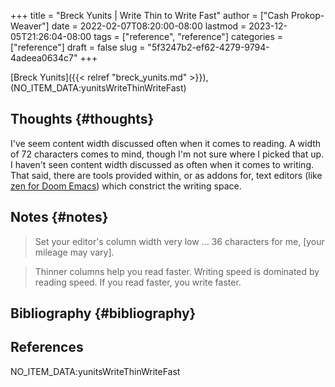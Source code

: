 +++
title = "Breck Yunits | Write Thin to Write Fast"
author = ["Cash Prokop-Weaver"]
date = 2022-02-07T08:20:00-08:00
lastmod = 2023-12-05T21:26:04-08:00
tags = ["reference", "reference"]
categories = ["reference"]
draft = false
slug = "5f3247b2-ef62-4279-9794-4adeea0634c7"
+++

[Breck Yunits]({{< relref "breck_yunits.md" >}}), (NO_ITEM_DATA:yunitsWriteThinWriteFast)


## Thoughts {#thoughts}

I've seem content width discussed often when it comes to reading. A width of 72 characters comes to mind, though I'm not sure where I picked that up. I haven't seen content width discussed as often when it comes to writing. That said, there are tools provided within, or as addons for, text editors (like [zen for Doom Emacs](https://github.com/hlissner/doom-emacs/blob/develop/modules/ui/zen/README.org)) which constrict the writing space.


## Notes {#notes}

> Set your editor's column width very low ... 36 characters for me, [your mileage may vary].

<!--quoteend-->

> Thinner columns help you read faster. Writing speed is dominated by reading speed. If you read faster, you write faster.


## Bibliography {#bibliography}

## References

<style>.csl-entry{text-indent: -1.5em; margin-left: 1.5em;}</style><div class="csl-bib-body">
  <div class="csl-entry">NO_ITEM_DATA:yunitsWriteThinWriteFast</div>
</div>
